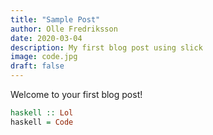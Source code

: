 ```yaml
---
title: "Sample Post"
author: Olle Fredriksson
date: 2020-03-04
description: My first blog post using slick
image: code.jpg
draft: false
---
```


Welcome to your first blog post!

```haskell
haskell :: Lol
haskell = Code
```
